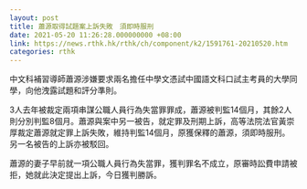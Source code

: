 ```yaml
---
layout: post
title: 蕭源取得試題案上訴失敗　須即時服刑
date: 2021-05-20 11:26:28.000000000 +08:00
link: https://news.rthk.hk/rthk/ch/component/k2/1591761-20210520.htm
categories: rthk
---
```


中文科補習導師蕭源涉嫌要求兩名擔任中學文憑試中國語文科口試主考員的大學同學，向他洩露試題和評分準則。

3人去年被裁定兩項串謀公職人員行為失當罪罪成，蕭源被判監14個月，其餘2人則分別判監8個月。蕭源與案中另一被告，就定罪及刑期上訴，高等法院法官黃崇厚裁定蕭源就定罪上訴失敗，維持判監14個月，原獲保釋的蕭源，須即時服刑。另一名被告的上訴亦被駁回。

蕭源的妻子早前就一項公職人員行為失當罪，獲判罪名不成立，原審時訟費申請被拒，她就此決定提出上訴，今日獲判勝訴。
